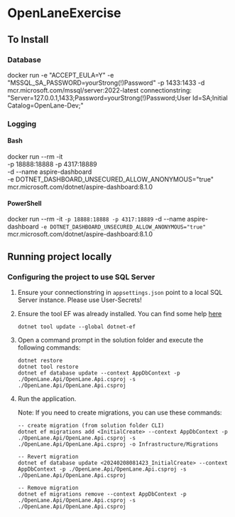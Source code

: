 # OpenLaneExercise

## To Install

### Database
docker run -e "ACCEPT_EULA=Y" -e "MSSQL_SA_PASSWORD=yourStrong(!)Password" -p 1433:1433 -d mcr.microsoft.com/mssql/server:2022-latest
connectionstring: "Server=127.0.0.1,1433;Password=yourStrong(!)Password;User Id=SA;Initial Catalog=OpenLane-Dev;"

### Logging
#### Bash
docker run --rm -it \
    -p 18888:18888 -p 4317:18889 \
    -d --name aspire-dashboard \
    -e DOTNET_DASHBOARD_UNSECURED_ALLOW_ANONYMOUS="true" \
    mcr.microsoft.com/dotnet/aspire-dashboard:8.1.0

#### PowerShell
docker run --rm -it `
    -p 18888:18888 -p 4317:18889 `
    -d --name aspire-dashboard `
    -e DOTNET_DASHBOARD_UNSECURED_ALLOW_ANONYMOUS="true" `
    mcr.microsoft.com/dotnet/aspire-dashboard:8.1.0

## Running project locally
### Configuring the project to use SQL Server

1. Ensure your connectionstring in `appsettings.json` point to a local SQL Server instance. Please use User-Secrets!
2. Ensure the tool EF was already installed. You can find some help [here](https://docs.microsoft.com/ef/core/miscellaneous/cli/dotnet)

    ```
    dotnet tool update --global dotnet-ef
    ```

3. Open a command prompt in the solution folder and execute the following commands:

    ```
    dotnet restore
    dotnet tool restore
    dotnet ef database update --context AppDbContext -p ./OpenLane.Api/OpenLane.Api.csproj -s ./OpenLane.Api/OpenLane.Api.csproj
    ```

4. Run the application.

    Note: If you need to create migrations, you can use these commands:

    ```
    -- create migration (from solution folder CLI)
    dotnet ef migrations add <InitialCreate> --context AppDbContext -p ./OpenLane.Api/OpenLane.Api.csproj -s ./OpenLane.Api/OpenLane.Api.csproj -o Infrastructure/Migrations

    -- Revert migration
    dotnet ef database update <20240208081423_InitialCreate> --context AppDbContext -p ./OpenLane.Api/OpenLane.Api.csproj -s ./OpenLane.Api/OpenLane.Api.csproj

    -- Remove migration
    dotnet ef migrations remove --context AppDbContext -p ./OpenLane.Api/OpenLane.Api.csproj -s ./OpenLane.Api/OpenLane.Api.csproj
    ```